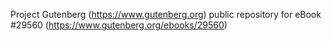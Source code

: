 Project Gutenberg (https://www.gutenberg.org) public repository for eBook #29560 (https://www.gutenberg.org/ebooks/29560)
